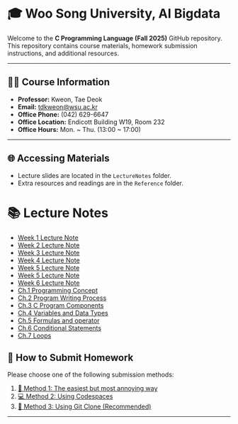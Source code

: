 # 🎓 Woo Song University, AI Bigdata
Welcome to the **C Programming Language (Fall 2025)** GitHub repository.  
This repository contains course materials, homework submission instructions, and additional resources.  

---

## 👨‍🏫 Course Information
- **Professor:** Kweon, Tae Deok  
- **Email:** [tdkweon@wsu.ac.kr](mailto:tdkweon@wsu.ac.kr)  
- **Office Phone:** (042) 629-6647  
- **Office Location:** Endicott Building W19, Room 232  
- **Office Hours:** Mon. ~ Thu. (13:00 ~ 17:00)  

---

## 🌐 Accessing Materials
- Lecture slides are located in the `LectureNotes` folder.  
- Extra resources and readings are in the `Reference` folder.  

# 📚 Lecture Notes
- [Week 1 Lecture Note](./LectureNotes/W1.pdf)
- [Week 2 Lecture Note](./LectureNotes/W2.pdf)
- [Week 3 Lecture Note](./LectureNotes/W3.pdf)
- [Week 4 Lecture Note](./LectureNotes/W4.pdf)
- [Week 5 Lecture Note](./LectureNotes/W5.pdf)
- [Week 5 Lecture Note](./LectureNotes/W6.pdf)
- [Week 6 Lecture Note](./LectureNotes/W7.pdf)
- [Ch.1 Programming Concept](./LectureNotes/Ch.1%20Programming%20concept.pdf)
- [Ch.2 Program Writing Process](./LectureNotes/Ch.2%20Program%20Writing%20Process.pdf)
- [Ch.3 C Program Components](./LectureNotes/Ch.3%20C%20Program%20Components.pdf)
- [Ch.4 Variables and Data Types](./LectureNotes/Ch.4%20Variables%20and%20Data%20Types.pdf)
- [Ch.5 Formulas and operator](./LectureNotes/Ch.5%20Formulas%20and%20operator.pdf)
- [Ch.6 Conditional Statements](./LectureNotes/Ch.6%02Conditional%20Statements.pdf)
- [Ch.7 Loops](./LectureNotes/Ch.7%20Loops.pdf)
 

## 📝 How to Submit Homework
Please choose one of the following submission methods:

1. [📄 Method 1: The easiest but most annoying way](./markup/method1.md)  
2. [💻 Method 2: Using Codespaces](./markup/method2.md)  
3. [🔗 Method 3: Using Git Clone (Recommended)](./markup/method3.md)  

---

